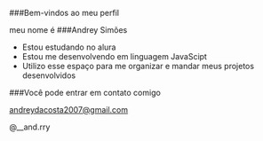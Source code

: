 ###Bem-vindos ao meu perfil

meu nome é ###Andrey Simões

- Estou estudando no alura
- Estou me desenvolvendo em linguagem JavaScipt
- Utilizo esse espaço para me organizar e mandar meus projetos desenvolvidos

###Você pode entrar em contato comigo

andreydacosta2007@gmail.com

@__and.rry

